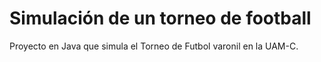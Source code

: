 # Simulación de un torneo de football

Proyecto en Java que simula el Torneo de Futbol varonil en la UAM-C.
